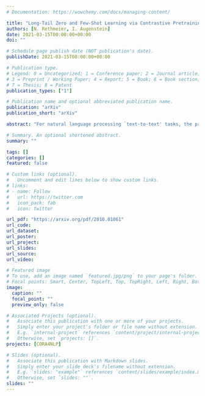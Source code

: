 ```yaml
---
# Documentation: https://wowchemy.com/docs/managing-content/

title: "Long-Tail Zero and Few-Shot Learning via Contrastive Pretraining on and for Small Data"
authors: [N. Rethmeier, I. Augenstein]
date: 2021-03-15T00:00:00+00:00
doi: ""

# Schedule page publish date (NOT publication's date).
publishDate: 2021-03-15T00:00:00+00:00

# Publication type.
# Legend: 0 = Uncategorized; 1 = Conference paper; 2 = Journal article;
# 3 = Preprint / Working Paper; 4 = Report; 5 = Book; 6 = Book section;
# 7 = Thesis; 8 = Patent
publication_types: ["1"]

# Publication name and optional abbreviated publication name.
publication: "arXiv"
publication_short: "arXiv"

abstract: "For natural language processing `text-to-text' tasks, the prevailing approaches heavily rely on pretraining large self-supervised models on increasingly larger `task-external' data. Transfer learning from high-resource pretraining works well, but research has focused on settings with very large data and compute requirements, while the potential of efficient low-resource learning, without large `task-external' pretraining, remains under-explored. In this work, we evaluate against three core challenges for resource efficient learning. Namely, we analyze: (1) pretraining data (X) efficiency; (2) zero to few-shot label (Y) efficiency; and (3) long-tail generalization, since long-tail preservation has been linked to algorithmic fairness and because data in the tail is limited by definition. To address these challenges, we propose a data and compute efficient self-supervised, contrastive text encoder, pretrained on 60MB of `task-internal' text data, and compare it to RoBERTa, which was pretrained on 160GB of `task-external' text. We find our method outperforms RoBERTa, while pretraining and fine-tuning in a 1/5th of RoBERTa's fine-tuning time."

# Summary. An optional shortened abstract.
summary: ""

tags: []
categories: []
featured: false

# Custom links (optional).
#   Uncomment and edit lines below to show custom links.
# links:
# - name: Follow
#   url: https://twitter.com
#   icon_pack: fab
#   icon: twitter

url_pdf: "https://arxiv.org/pdf/2010.01061"
url_code:
url_dataset:
url_poster:
url_project:
url_slides:
url_source:
url_video:

# Featured image
# To use, add an image named `featured.jpg/png` to your page's folder. 
# Focal points: Smart, Center, TopLeft, Top, TopRight, Left, Right, BottomLeft, Bottom, BottomRight.
image:
  caption: ""
  focal_point: ""
  preview_only: false

# Associated Projects (optional).
#   Associate this publication with one or more of your projects.
#   Simply enter your project's folder or file name without extension.
#   E.g. `internal-project` references `content/project/internal-project/index.md`.
#   Otherwise, set `projects: []`.
projects: [CORA4NLP]

# Slides (optional).
#   Associate this publication with Markdown slides.
#   Simply enter your slide deck's filename without extension.
#   E.g. `slides: "example"` references `content/slides/example/index.md`.
#   Otherwise, set `slides: ""`.
slides: ""
---
```

